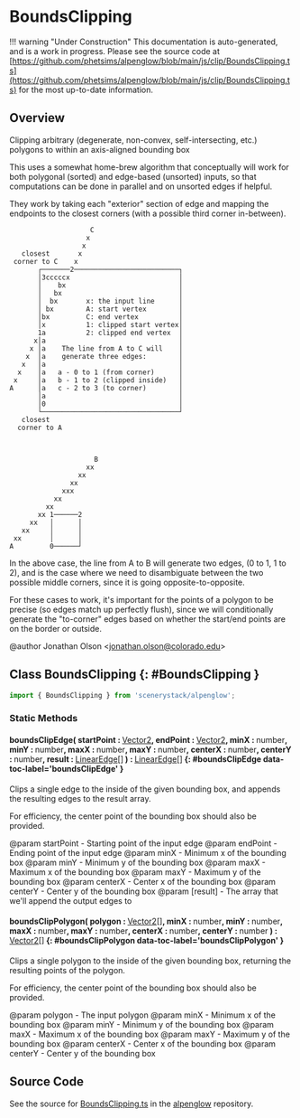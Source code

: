 # BoundsClipping

!!! warning "Under Construction"
    This documentation is auto-generated, and is a work in progress. Please see the source code at
    [https://github.com/phetsims/alpenglow/blob/main/js/clip/BoundsClipping.ts](https://github.com/phetsims/alpenglow/blob/main/js/clip/BoundsClipping.ts) for the most up-to-date information.

## Overview

Clipping arbitrary (degenerate, non-convex, self-intersecting, etc.) polygons to within an axis-aligned bounding box

This uses a somewhat home-brew algorithm that conceptually will work for both polygonal (sorted) and edge-based
(unsorted) inputs, so that computations can be done in parallel and on unsorted edges if helpful.

They work by taking each "exterior" section of edge and mapping the endpoints to the closest corners (with a possible
third corner in-between).

                        C
                       x
                      x
       closest       x
     corner to C    x
           ┌───────2──────────────────────────┐
           │3cccccx                           │
           │    bx                            │
           │   bx                             │
           │  bx       x: the input line      │
           │ bx        A: start vertex        │
           │bx         C: end vertex          │
           │x          1: clipped start vertex│
           1a          2: clipped end vertex  │
          x│a                                 │
         x │a    The line from A to C will    │
        x  │a    generate three edges:        │
       x   │a                                 │
      x    │a   a - 0 to 1 (from corner)      │
     x     │a   b - 1 to 2 (clipped inside)   │
    A      │a   c - 2 to 3 (to corner)        │
           │a                                 │
           │0                                 │
           └──────────────────────────────────┘
       closest
      corner to A



                         B
                       xx
                     xx
                   xx
                 xxx
               xx
             xx
           xx 1──────2
         xx   │      │
       xx     │      │
     xx       │      │
    A         0──────┘

In the above case, the line from A to B will generate two edges, (0 to 1, 1 to 2), and is the case where we need to
disambiguate between the two possible middle corners, since it is going opposite-to-opposite.

For these cases to work, it's important for the points of a polygon to be precise (so edges match up perfectly
flush), since we will conditionally generate the "to-corner" edges based on whether the start/end points are
on the border or outside.

@author Jonathan Olson &lt;jonathan.olson@colorado.edu&gt;

## Class BoundsClipping {: #BoundsClipping }


```js
import { BoundsClipping } from 'scenerystack/alpenglow';
```
### Static Methods

#### boundsClipEdge( startPoint : <span style="font-weight: 400;">[Vector2](../dot/Vector2.md)</span>, endPoint : <span style="font-weight: 400;">[Vector2](../dot/Vector2.md)</span>, minX : <span style="font-weight: 400;"><span style="color: hsla(calc(var(--md-hue) + 180deg),80%,40%,1);">number</span></span>, minY : <span style="font-weight: 400;"><span style="color: hsla(calc(var(--md-hue) + 180deg),80%,40%,1);">number</span></span>, maxX : <span style="font-weight: 400;"><span style="color: hsla(calc(var(--md-hue) + 180deg),80%,40%,1);">number</span></span>, maxY : <span style="font-weight: 400;"><span style="color: hsla(calc(var(--md-hue) + 180deg),80%,40%,1);">number</span></span>, centerX : <span style="font-weight: 400;"><span style="color: hsla(calc(var(--md-hue) + 180deg),80%,40%,1);">number</span></span>, centerY : <span style="font-weight: 400;"><span style="color: hsla(calc(var(--md-hue) + 180deg),80%,40%,1);">number</span></span>, result : <span style="font-weight: 400;">[LinearEdge](../alpenglow/LinearEdge.md)[]</span> ) : <span style="font-weight: 400;">[LinearEdge](../alpenglow/LinearEdge.md)[]</span> {: #boundsClipEdge data-toc-label='boundsClipEdge' }

Clips a single edge to the inside of the given bounding box, and appends the resulting edges to the result array.

For efficiency, the center point of the bounding box should also be provided.

@param startPoint - Starting point of the input edge
@param endPoint - Ending point of the input edge
@param minX - Minimum x of the bounding box
@param minY - Minimum y of the bounding box
@param maxX - Maximum x of the bounding box
@param maxY - Maximum y of the bounding box
@param centerX - Center x of the bounding box
@param centerY - Center y of the bounding box
@param [result] - The array that we'll append the output edges to

#### boundsClipPolygon( polygon : <span style="font-weight: 400;">[Vector2](../dot/Vector2.md)[]</span>, minX : <span style="font-weight: 400;"><span style="color: hsla(calc(var(--md-hue) + 180deg),80%,40%,1);">number</span></span>, minY : <span style="font-weight: 400;"><span style="color: hsla(calc(var(--md-hue) + 180deg),80%,40%,1);">number</span></span>, maxX : <span style="font-weight: 400;"><span style="color: hsla(calc(var(--md-hue) + 180deg),80%,40%,1);">number</span></span>, maxY : <span style="font-weight: 400;"><span style="color: hsla(calc(var(--md-hue) + 180deg),80%,40%,1);">number</span></span>, centerX : <span style="font-weight: 400;"><span style="color: hsla(calc(var(--md-hue) + 180deg),80%,40%,1);">number</span></span>, centerY : <span style="font-weight: 400;"><span style="color: hsla(calc(var(--md-hue) + 180deg),80%,40%,1);">number</span></span> ) : <span style="font-weight: 400;">[Vector2](../dot/Vector2.md)[]</span> {: #boundsClipPolygon data-toc-label='boundsClipPolygon' }

Clips a single polygon to the inside of the given bounding box, returning the resulting points of the polygon.

For efficiency, the center point of the bounding box should also be provided.

@param polygon - The input polygon
@param minX - Minimum x of the bounding box
@param minY - Minimum y of the bounding box
@param maxX - Maximum x of the bounding box
@param maxY - Maximum y of the bounding box
@param centerX - Center x of the bounding box
@param centerY - Center y of the bounding box



## Source Code

See the source for [BoundsClipping.ts](https://github.com/phetsims/alpenglow/blob/main/js/clip/BoundsClipping.ts) in the [alpenglow](https://github.com/phetsims/alpenglow) repository.
